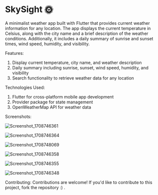 # SkySight 🌞

A minimalist weather app built with Flutter that provides current weather information for any location. The app displays the current temperature in Celsius, along with the city name and a brief description of the weather conditions. Additionally, it includes a daily summary of sunrise and sunset times, wind speed, humidity, and visibility.

Features:
1. Display current temperature, city name, and weather description
2. Daily summary including sunrise, sunset, wind speed, humidity, and visibility
3. Search functionality to retrieve weather data for any location

Technologies Used:
1. Flutter for cross-platform mobile app development
2. Provider package for state management
3. OpenWeatherMap API for weather data

Screenshots: 

![Screenshot_1708746361](https://github.com/RitikSharma02/SkySight/assets/68990636/2059b541-4afa-4dff-b823-99af4e91a385)

![Screenshot_1708746364](https://github.com/RitikSharma02/SkySight/assets/68990636/7122d16e-00f1-492e-83f5-5f33879a26ab)

![Screenshot_1708748069](https://github.com/RitikSharma02/SkySight/assets/68990636/0ca4b864-ffec-48e8-a09c-6718c8dbe904)

![Screenshot_1708746358](https://github.com/RitikSharma02/SkySight/assets/68990636/2d16c82a-3cb6-487c-b2fc-6464ed9966f8)

![Screenshot_1708746355](https://github.com/RitikSharma02/SkySight/assets/68990636/5f552950-0c72-4de3-828d-b45dcdcf73f4)

![Screenshot_1708746348](https://github.com/RitikSharma02/SkySight/assets/68990636/570ed1be-8f08-43c5-a02c-dc201f4d02a1)



Contributing:
Contributions are welcome! If you'd like to contribute to this project, fork the repository :) .
 

